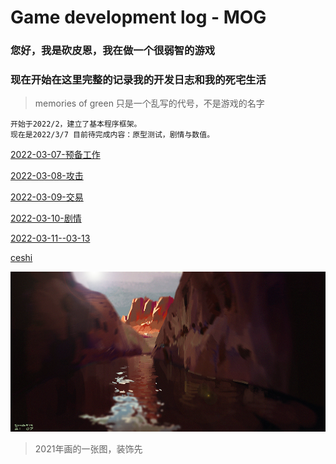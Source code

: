 # Game development log - MOG
### 您好，我是砍皮恩，我在做一个很弱智的游戏
### 现在开始在这里完整的记录我的开发日志和我的死宅生活
> memories of green 只是一个乱写的代号，不是游戏的名字

```
开始于2022/2，建立了基本程序框架。
现在是2022/3/7 目前待完成内容：原型测试，剧情与数值。
```



[2022-03-07-预备工作](./aboutdev_20220307.html)

[2022-03-08-攻击](./aboutdev_20220308.html)

[2022-03-09-交易](./aboutdev_20220309.html)

[2022-03-10-剧情](./aboutdev_20220310.html)

[2022-03-11--03-13](./aboutdev_20220311.html)

[ceshi](./202204/cheshi.html)




![image](/assets/images/bg0.png)
> 2021年画的一张图，装饰先













